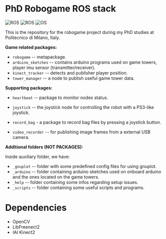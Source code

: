 PhD Robogame ROS stack
======================
![ROS](https://img.shields.io/badge/ROS-Indigo-brightgreen.svg) ![ROS](https://img.shields.io/badge/ROS-Kinetic-brightgreen.svg) ![OS](https://img.shields.io/badge/OS-Ubuntu%2016.04-orange.svg)

This is the repository for the robogame project during my PhD studies at Politecnico di Milano, Italy.

**Game related packages:**<br/>
* `robogame` -- metapackage. <br/>
* `arduino_sketches` -- contains arduino programs used on game towers, player imu sensor (transmitter/receiver).  <br/>
* `kinect_tracker` -- detects and publisher player position.  <br/>
* `tower_manager` -- a node to publish useful game tower data. <br/>

**Supporting packages:**</br>

* `heartbeat` -- package to monitor nodes status. <br/>


* `joystick` -- the joystick node for controlling the robot with a PS3-like joystick. <br/>
* `record_bag` - a package to record bag files by pressing a joystick button.
* `video_recorder` -- for publishing image frames from a external USB camera.<br/>

**Additional folders (NOT PACKAGES):**</br>

Inside auxiliary folder, we have:

* `_gnuplot` -- folder with some predefined config files for using gnuplot.</br>
* `_arduino` -- folder containing arduino sketches used on onboard arduino and the ones located on the game towers.</br>
* `_help` -- folder containing some infos regarding setup issues.</br>
* `_scripts` -- folder containing some useful scripts and programs.</br>

Dependencies
============

* OpenCV
* LibFreenect2
* IAI Kinect2
